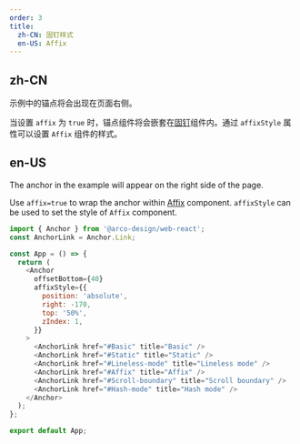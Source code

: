 ```yaml
---
order: 3
title:
  zh-CN: 固钉样式
  en-US: Affix
---
```


## zh-CN

示例中的锚点将会出现在页面右侧。

当设置 `affix` 为 `true` 时，锚点组件将会嵌套在[固钉](/react/components/affix)组件内。通过 `affixStyle` 属性可以设置 `Affix` 组件的样式。

## en-US

The anchor in the example will appear on the right side of the page.

Use `affix=true` to wrap the anchor within [Affix](/react/components/affix) component. `affixStyle` can be used to set the style of `Affix` component.

```js
import { Anchor } from '@arco-design/web-react';
const AnchorLink = Anchor.Link;

const App = () => {
  return (
    <Anchor
      offsetBottom={40}
      affixStyle={{
        position: 'absolute',
        right: -170,
        top: '50%',
        zIndex: 1,
      }}
    >
      <AnchorLink href="#Basic" title="Basic" />
      <AnchorLink href="#Static" title="Static" />
      <AnchorLink href="#Lineless-mode" title="Lineless mode" />
      <AnchorLink href="#Affix" title="Affix" />
      <AnchorLink href="#Scroll-boundary" title="Scroll boundary" />
      <AnchorLink href="#Hash-mode" title="Hash mode" />
    </Anchor>
  );
};

export default App;
```
